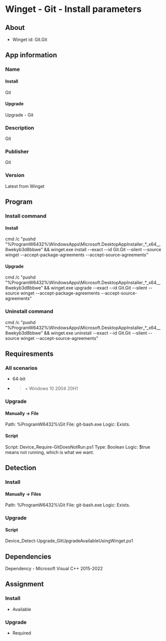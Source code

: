 # Winget - Git - Install parameters
## About
* Winget id: Git.Git


## App information
### Name
#### Install
Git
#### Upgrade
Upgrade - Git

### Description
Git

### Publisher
Git

### Version
Latest from Winget


## Program
### Install command
#### Install
cmd /c "pushd "%ProgramW6432%\WindowsApps\Microsoft.DesktopAppInstaller_*_x64__8wekyb3d8bbwe" && winget.exe install --exact --id Git.Git --silent --source winget --accept-package-agreements --accept-source-agreements"
#### Upgrade
cmd /c "pushd "%ProgramW6432%\WindowsApps\Microsoft.DesktopAppInstaller_*_x64__8wekyb3d8bbwe" && winget.exe upgrade --exact --id Git.Git --silent --source winget --accept-package-agreements --accept-source-agreements"

### Uninstall command
cmd /c "pushd "%ProgramW6432%\WindowsApps\Microsoft.DesktopAppInstaller_*_x64__8wekyb3d8bbwe" && winget.exe uninstall --exact --id Git.Git --silent --source winget --accept-source-agreements"


## Requiresments
### All scenarios
* 64-bit
* >= Windows 10 2004 20H1

### Upgrade
#### Manually -> File
Path:  %ProgramW6432%\Git
File:  git-bash.exe
Logic: Exists.
#### Script
Script: Device_Require-GitDoesNotRun.ps1
Type:   Boolean
Logic:  $true means not running, which is what we want.


## Detection
### Install
#### Manually -> Files
Path:  %ProgramW6432%\Git
File:  git-bash.exe
Logic: Exists.

### Upgrade
#### Script
Device_Detect-Upgrade_GitUpgradeAvailableUsingWinget.ps1


## Dependencies
Dependency - Microsoft Visual C++ 2015-2022


## Assignment
### Install
* Available

### Upgrade
* Required
